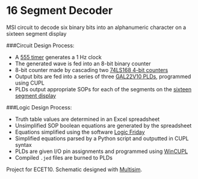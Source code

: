 # 16 Segment Decoder
MSI circuit to decode six binary bits into an alphanumeric character on a sixteen segment display

###Circuit Design Process:

* A [555 timer](http://www.ti.com/lit/ds/symlink/lm555.pdf) generates a 1 Hz clock
* The generated wave is fed into an 8-bit binary counter
 * 8-bit counter made by cascading two [74LS168 4-bit counters](http://www.ece.usu.edu/ece_store/spec/74168_74169-16p.pdf)
* Output bits are fed into a series of three [GAL22V10 PLDs](http://web.mit.edu/6.115/www/document/gal22v10.pdf), programmed using CUPL
* PLDs output appropriate SOPs for each of the segments on the [sixteen segment display](http://www.foryard-led.ru/pdf/fys-15012ax_bx.pdf)

###Logic Design Process:

* Truth table values are determined in an Excel spreadsheet
* Unsimplified SOP boolean equations are generated by the spreadsheet
* Equations simplified using the software [Logic Friday](http://www.sontrak.com/)
* Simplified equations parsed by a Python script and outputted in CUPL syntax
* PLDs are given I/O pin assignments and programmed using [WinCUPL](http://www.atmel.com/tools/WINCUPL.aspx)
* Compiled `.jed` files are burned to PLDs

Project for ECET10. Schematic designed with [Multisim](http://www.ni.com/multisim/).


